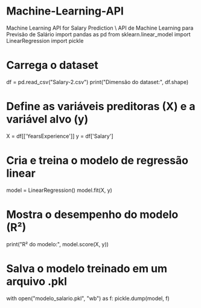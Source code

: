# Machine-Learning-API
Machine Learning API for Salary Prediction  \ API de Machine Learning para Previsão de Salário
import pandas as pd
from sklearn.linear_model import LinearRegression
import pickle

# Carrega o dataset
df = pd.read_csv("Salary-2.csv")
print("Dimensão do dataset:", df.shape)

# Define as variáveis preditoras (X) e a variável alvo (y)
X = df[['YearsExperience']]
y = df['Salary']

# Cria e treina o modelo de regressão linear
model = LinearRegression()
model.fit(X, y)

# Mostra o desempenho do modelo (R²)
print("R² do modelo:", model.score(X, y))

# Salva o modelo treinado em um arquivo .pkl
with open("modelo_salario.pkl", "wb") as f:
    pickle.dump(model, f)


